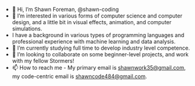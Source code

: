 - 👋 Hi, I’m Shawn Foreman, @shawn-coding
- 👀 I’m interested in various forms of computer science and computer design, and a little bit in visual effects, animation, and computer simulations.
- I have a background in various types of programming languages and professional experience with machine learning and data analysis. 
- 🌱 I’m currently studying full time to develop industry level competence.
- 💞️ I’m looking to collaborate on some beginner-level projects, and work with my fellow Stormers!
- 📫 How to reach me - My primary email is shawnwork35@gmail.com, my code-centric email is shawncode484@gmail.com.

<!---
shawn-coding/shawn-coding is a ✨ special ✨ repository because its `README.md` (this file) appears on your GitHub profile.
You can click the Preview link to take a look at your changes.
--->
